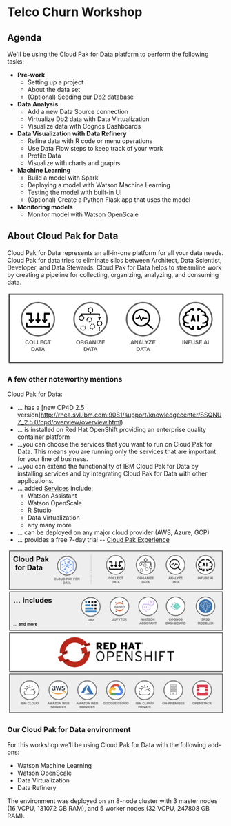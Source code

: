 # Telco Churn Workshop

## Agenda

We'll be using the Cloud Pak for Data platform to perform the following tasks:

* **Pre-work**
  * Setting up a project
  * About the data set
  * (Optional) Seeding our Db2 database
* **Data Analysis**
  * Add a new Data Source connection
  * Virtualize Db2 data with Data Virtualization
  * Visualize data with Cognos Dashboards
* **Data Visualization with Data Refinery**
  * Refine data with R code or menu operations
  * Use Data Flow steps to keep track of your work
  * Profile Data
  * Visualize with charts and graphs
* **Machine Learning**
  * Build a model with Spark
  * Deploying a model with Watson Machine Learning
  * Testing the model with built-in UI
  * (Optional) Create a Python Flask app that uses the model
* **Monitoring models**
  * Monitor model with Watson OpenScale

## About Cloud Pak for Data

Cloud Pak for Data represents an all-in-one platform for all your data needs. Cloud Pak for data tries to eliminate silos between Architect, Data Scientist, Developer, and Data Stewards. Cloud Pak for Data helps to streamline work by creating a pipeline for collecting, organizing, analyzing, and consuming data.

![Cloud Pak for Data pipeline](.gitbook/assets/images/generic/cp4data.png)

### A few other noteworthy mentions

Cloud Pak for Data:

* ... has a [new CP4D 2.5 version]http://rhea.svl.ibm.com:9081/support/knowledgecenter/SSQNUZ_2.5.0/cpd/overview/overview.html)
* ... is installed on Red Hat OpenShift providing an enterprise quality container platform
* ...you can choose the services that you want to run on Cloud Pak for Data. This means you are running only the services that are important for your line of business.
* ...you can extend the functionality of IBM Cloud Pak for Data by installing services and by integrating Cloud Pak for Data with other applications.
* ... added [Services](http://rhea.svl.ibm.com:9081/support/knowledgecenter/SSQNUZ_2.5.0/cpd/svc/services.html) include:
  * Watson Assistant
  * Watson OpenScale
  * R Studio
  * Data Virtualization
  * any many more
* ... can be deployed on any major cloud provider (AWS, Azure, GCP)
* ... provides a free 7-day trial -- [Cloud Pak Experience](https://www.ibm.com/cloud/garage/cloud-pak-experiences/)

![Cloud Pak for Data stack](.gitbook/assets/images/generic/cpd-stack.png)

### Our Cloud Pak for Data environment

For this workshop we'll be using Cloud Pak for Data with the following add-ons:

* Watson Machine Learning
* Watson OpenScale
* Data Virtualization
* Data Refinery

The environment was deployed on an 8-node cluster with 3 master nodes (16 VCPU, 131072 GB RAM), and 5 worker nodes (32 VCPU, 247808 GB RAM).
